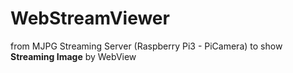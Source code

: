 # WebStreamViewer
from MJPG Streaming Server (Raspberry Pi3 - PiCamera)
to show **Streaming Image** by WebView
